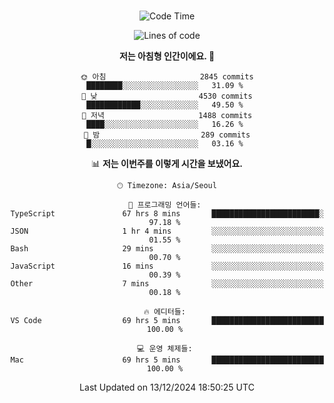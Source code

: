 <div align="center">

<br />

 <!--START_SECTION:waka-->
![Code Time](http://img.shields.io/badge/Code%20Time-3%2C790%20hrs%201%20min-blue)

![Lines of code](https://img.shields.io/badge/%EC%A0%80%EB%8A%94%20%EC%97%AC%ED%83%9C%EA%B9%8C%EC%A7%80%20-4.7%20million%20%EC%A4%84%EC%9D%98%20%EC%BD%94%EB%93%9C%EB%A5%BC%20%EC%9E%91%EC%84%B1%ED%96%88%EC%96%B4%EC%9A%94.-blue)

**저는 아침형 인간이에요. 🐤** 

```text
🌞 아침                     2845 commits        ████████░░░░░░░░░░░░░░░░░   31.09 % 
🌆 낮　                     4530 commits        ████████████░░░░░░░░░░░░░   49.50 % 
🌃 저녁                     1488 commits        ████░░░░░░░░░░░░░░░░░░░░░   16.26 % 
🌙 밤　                     289 commits         █░░░░░░░░░░░░░░░░░░░░░░░░   03.16 % 
```


📊 **저는 이번주를 이렇게 시간을 보냈어요.** 

```text
🕑︎ Timezone: Asia/Seoul

💬 프로그래밍 언어들: 
TypeScript               67 hrs 8 mins       ████████████████████████░   97.18 % 
JSON                     1 hr 4 mins         ░░░░░░░░░░░░░░░░░░░░░░░░░   01.55 % 
Bash                     29 mins             ░░░░░░░░░░░░░░░░░░░░░░░░░   00.70 % 
JavaScript               16 mins             ░░░░░░░░░░░░░░░░░░░░░░░░░   00.39 % 
Other                    7 mins              ░░░░░░░░░░░░░░░░░░░░░░░░░   00.18 % 

🔥 에디터들: 
VS Code                  69 hrs 5 mins       █████████████████████████   100.00 % 

💻 운영 체제들: 
Mac                      69 hrs 5 mins       █████████████████████████   100.00 % 
```


 Last Updated on 13/12/2024 18:50:25 UTC
<!--END_SECTION:waka-->

</div>
